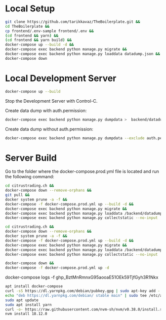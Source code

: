 # Local Setup
```bash
git clone https://github.com/tarikkavaz/TheBoilerplate.git &&
cd TheBoilerplate &&
cp frontend/.env-sample frontend/.env &&
(cd frontend && yarn) &&
(cd frontend && yarn build) &&
docker-compose up --build -d &&
docker-compose exec backend python manage.py migrate &&
docker-compose exec backend python manage.py loaddata datadump.json &&
docker-compose down
```

# Local Development Server
```bash
docker-compose up --build
```
Stop the Development Server with Control-C.

Create data dump with auth.permission:
```bash
docker-compose exec backend python manage.py dumpdata >  backend/datadump.json
```
Create data dump without auth.permission:
```bash
docker-compose exec backend python manage.py dumpdata --exclude auth.permission >  backend/datadump.json
```

# Server Build

Go to the folder where the docker-compose.prod.yml file is located and run the following command:

```bash
cd citrustrading.ch &&
docker-compose down --remove-orphans &&
git pull &&
docker system prune -a -f &&
docker-compose -f docker-compose.prod.yml up --build -d &&
docker-compose exec backend python manage.py migrate &&
docker-compose exec backend python manage.py loaddata /backend/datadump.json &&
docker-compose exec backend python manage.py collectstatic --no-input
```

```bash
cd citrustrading.ch &&
docker-compose down --remove-orphans &&
docker system prune -a -f &&
docker-compose -f docker-compose.prod.yml up --build -d &&
docker-compose exec backend python manage.py migrate &&
docker-compose exec backend python manage.py loaddata /backend/datadump.json &&
docker-compose exec backend python manage.py collectstatic --no-input
```

```bash
docker-compose down &&
docker-compose -f docker-compose.prod.yml up -d
```


docker-compose logs -f
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


```bash
apt install docker-compose
curl -sS https://dl.yarnpkg.com/debian/pubkey.gpg | sudo apt-key add -
echo "deb https://dl.yarnpkg.com/debian/ stable main" | sudo tee /etc/apt/sources.list.d/yarn.list
sudo apt update
sudo apt install yarn
curl -o- https://raw.githubusercontent.com/nvm-sh/nvm/v0.38.0/install.sh | bash
nvm install 18.12.0
```